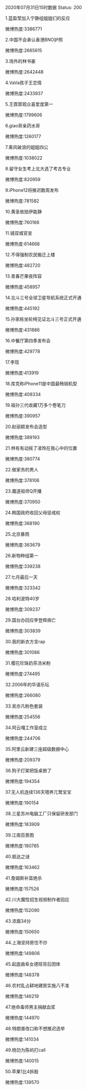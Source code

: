 2020年07月31日15时数据
Status: 200

1.蓝盈莹加入宁静组姐姐们的反应

微博热度:3386771

2.中国不会承认香港BNO护照

微博热度:2665615

3.场外的林书豪

微博热度:2642448

4.VaVa孩子王恋情

微博热度:2433937

5.王霏霏观众喜爱度第一

微博热度:1799606

6.giao哥亲药水哥

微博热度:1260177

7.乘风破浪的姐姐四公

微博热度:1038022

8.留守女生考上北大选了考古专业

微博热度:820959

9.iPhone12将推迟数周发布

微博热度:781582

10.黄圣依拍伊能静

微博热度:760166

11.镜双城官宣

微博热度:614668

12.不得强制农民搬迁上楼

微博热度:482720

13.青春芒果夜阵容

微博热度:458957

14.北斗三号全球卫星导航系统正式开通

微博热度:445192

15.孙家栋坐轮椅见证北斗三号正式开通

微博热度:431886

16.中餐厅第四季发布会

微博热度:429778

17.李现

微博热度:413919

18.库克称iPhone11是中国最畅销机型

微博热度:408334

19.祖孙三代收藏1万多个卷笔刀

微博热度:390957

20.赵丽颖发布会造型

微博热度:389193

21.林有有动摇了凌玲在我心中的位置

微博热度:380774

22.做家务的男人

微博热度:378106

23.魔道祖师Q开播

微博热度:370950

24.韩国政府收回父母惩戒权

微博热度:368190

25.北京暴雨

微博热度:363679

26.新物种组第一

微博热度:339238

27.七月最后一天

微博热度:323342

28.哈利波特40岁

微博热度:309237

29.国台办回应李登辉病亡

微博热度:303839

30.我的新衣方言rap

微博热度:301086

31.樱花珍珠奶茶汤米粉

微博热度:274495

32.2006年的华语乐坛

微博热度:266080

33.吴亦凡粉色套装

微博热度:254556

34.阿云嘎工作室成立

微博热度:244706

35.阿里云新建三座超级数据中心

微博热度:209379

36.狗子打架把饭桌掀了

微博热度:194354

37.无人机连续136天喂养兀鹫宝宝

微博热度:190154

38.三星苏州电脑工厂只保留研发部门

微博热度:183909

39.江南百景图

微博热度:180785

40.抵达之谜

微博热度:163462

41.詹姆斯补篮绝杀

微博热度:157526

42.川大魔性招生视频制作者回应

微博热度:152090

43.浓眉34分

微博热度:150650

44.上海坚持房住不炒

微博热度:149806

45.起底曲阜女德班背后团体

微博热度:148378

46.农村乱占耕地建房实施八不准

微博热度:146219

47.绝命毒师男主捐献血浆

微博热度:144970

48.特朗普改口称不想推迟选举

微博热度:141034

49.杨玏为陈屿打call

微博热度:140015

50.苹果1比4拆股

微博热度:139570

